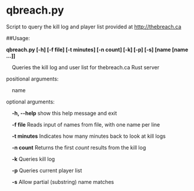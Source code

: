 # qbreach.py
Script to query the kill log and player list provided at http://thebreach.ca

##Usage: 

**qbreach.py [-h] [-f file] [-t minutes] [-n count] [-k] [-p] [-s] [name [name ...]]**

&nbsp;&nbsp;&nbsp;&nbsp;Queries the kill log and user list for thebreach.ca Rust server

positional arguments:
  
  &nbsp;&nbsp;&nbsp;&nbsp;name
  
optional arguments:
  
  &nbsp;&nbsp;&nbsp;&nbsp;**-h, --help**  show this help message and exit
  
  &nbsp;&nbsp;&nbsp;&nbsp;**-f file**     Reads input of names from file, with one name per line
  
  &nbsp;&nbsp;&nbsp;&nbsp;**-t minutes**  Indicates how many minutes back to look at kill logs
  
  &nbsp;&nbsp;&nbsp;&nbsp;**-n count**    Returns the first *count* results from the kill log
  
  &nbsp;&nbsp;&nbsp;&nbsp;**-k**          Queries kill log
  
  &nbsp;&nbsp;&nbsp;&nbsp;**-p**          Queries current player list
  
  &nbsp;&nbsp;&nbsp;&nbsp;**-s**          Allow partial (substring) name matches

